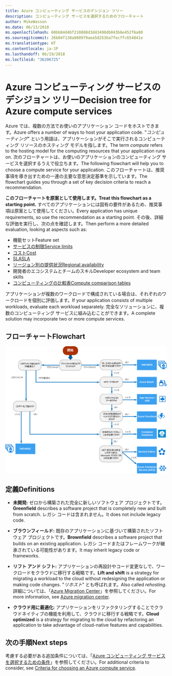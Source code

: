 ```yaml
---
title: Azure コンピューティング サービスのデシジョン ツリー
description: コンピューティング サービスを選択するためのフローチャート
author: MikeWasson
ms.date: 06/13/2018
ms.openlocfilehash: 60bb84d4bf210888d3d43498db043b6e452f6a80
ms.sourcegitcommit: 26b04f138a860979aea5d253ba7fecffc654841e
ms.translationtype: HT
ms.contentlocale: ja-JP
ms.lasthandoff: 06/19/2018
ms.locfileid: "36206725"
---
```

# <a name="decision-tree-for-azure-compute-services"></a><span data-ttu-id="d0c59-103">Azure コンピューティング サービスのデシジョン ツリー</span><span class="sxs-lookup"><span data-stu-id="d0c59-103">Decision tree for Azure compute services</span></span>

<span data-ttu-id="d0c59-104">Azure では、複数の方法でお使いのアプリケーション コードをホストできます。</span><span class="sxs-lookup"><span data-stu-id="d0c59-104">Azure offers a number of ways to host your application code.</span></span> <span data-ttu-id="d0c59-105">"*コンピューティング*" という用語は、アプリケーションがそこで実行されるコンピューティング リソースのホスティング モデルを指します。</span><span class="sxs-lookup"><span data-stu-id="d0c59-105">The term *compute* refers to the hosting model for the computing resources that your application runs on.</span></span> <span data-ttu-id="d0c59-106">次のフローチャートは、お使いのアプリケーションのコンピューティング サービスを選択するうえで役立ちます。</span><span class="sxs-lookup"><span data-stu-id="d0c59-106">The following flowchart will help you to choose a compute service for your application.</span></span> <span data-ttu-id="d0c59-107">このフローチャートは、推奨事項を導き出すための一連の主要な意思決定基準を示しています。</span><span class="sxs-lookup"><span data-stu-id="d0c59-107">The flowchart guides you through a set of key decision criteria to reach a recommendation.</span></span> 

<span data-ttu-id="d0c59-108">**このフローチャートを原案として使用します。**</span><span class="sxs-lookup"><span data-stu-id="d0c59-108">**Treat this flowchart as a starting point.**</span></span> <span data-ttu-id="d0c59-109">すべてのアプリケーションには固有の要件があるため、推奨事項は原案として使用してください。</span><span class="sxs-lookup"><span data-stu-id="d0c59-109">Every application has unique requirements, so use the recommendation as a starting point.</span></span> <span data-ttu-id="d0c59-110">その後、詳細な評価を実行し、次の点を確認します。</span><span class="sxs-lookup"><span data-stu-id="d0c59-110">Then perform a more detailed evaluation, looking at aspects such as:</span></span>
 
- <span data-ttu-id="d0c59-111">機能セット</span><span class="sxs-lookup"><span data-stu-id="d0c59-111">Feature set</span></span>
- [<span data-ttu-id="d0c59-112">サービスの制限</span><span class="sxs-lookup"><span data-stu-id="d0c59-112">Service limits</span></span>](/azure/azure-subscription-service-limits)
- [<span data-ttu-id="d0c59-113">コスト</span><span class="sxs-lookup"><span data-stu-id="d0c59-113">Cost</span></span>](https://azure.microsoft.com/pricing/)
- [<span data-ttu-id="d0c59-114">SLA</span><span class="sxs-lookup"><span data-stu-id="d0c59-114">SLA</span></span>](https://azure.microsoft.com/support/legal/sla/)
- [<span data-ttu-id="d0c59-115">リージョン別の提供状況</span><span class="sxs-lookup"><span data-stu-id="d0c59-115">Regional availability</span></span>](https://azure.microsoft.com/global-infrastructure/services/)
- <span data-ttu-id="d0c59-116">開発者のエコシステムとチームのスキル</span><span class="sxs-lookup"><span data-stu-id="d0c59-116">Developer ecosystem and team skills</span></span>
- [<span data-ttu-id="d0c59-117">コンピューティングの比較表</span><span class="sxs-lookup"><span data-stu-id="d0c59-117">Compute comparison tables</span></span>](./compute-comparison.md)

<span data-ttu-id="d0c59-118">アプリケーションが複数のワークロードで構成されている場合は、それぞれのワークロードを個別に評価します。</span><span class="sxs-lookup"><span data-stu-id="d0c59-118">If your application consists of multiple workloads, evaluate each workload separately.</span></span> <span data-ttu-id="d0c59-119">完全なソリューションに、複数のコンピューティング サービスに組み込むことができます。</span><span class="sxs-lookup"><span data-stu-id="d0c59-119">A complete solution may incorporate two or more compute services.</span></span>

## <a name="flowchart"></a><span data-ttu-id="d0c59-120">フローチャート</span><span class="sxs-lookup"><span data-stu-id="d0c59-120">Flowchart</span></span>

![](../images/compute-decision-tree.svg)

## <a name="definitions"></a><span data-ttu-id="d0c59-121">定義</span><span class="sxs-lookup"><span data-stu-id="d0c59-121">Definitions</span></span>

- <span data-ttu-id="d0c59-122">**未開発:** ゼロから構築された完全に新しいソフトウェア プロジェクトです。</span><span class="sxs-lookup"><span data-stu-id="d0c59-122">**Greenfield** describes a software project that is completely new and built from scratch.</span></span> <span data-ttu-id="d0c59-123">レガシ コードは含まれません。</span><span class="sxs-lookup"><span data-stu-id="d0c59-123">It does not include legacy code.</span></span> 

- <span data-ttu-id="d0c59-124">**ブラウンフィールド:** 既存のアプリケーションに基づいて構築されたソフトウェア プロジェクトです。</span><span class="sxs-lookup"><span data-stu-id="d0c59-124">**Brownfield** describes a software project that builds on an existing application.</span></span> <span data-ttu-id="d0c59-125">レガシ コードまたはフレームワークが継承されている可能性があります。</span><span class="sxs-lookup"><span data-stu-id="d0c59-125">It may inherit legacy code or frameworks.</span></span>

- <span data-ttu-id="d0c59-126">**リフト アンド シフト:** アプリケーションの再設計やコード変更なしで、ワークロードをクラウドに移行する戦略です。</span><span class="sxs-lookup"><span data-stu-id="d0c59-126">**Lift and shift** is a strategy for migrating a workload to the cloud without redesigning the application or making code changes.</span></span> <span data-ttu-id="d0c59-127">"*リホスト*" とも呼ばれます。</span><span class="sxs-lookup"><span data-stu-id="d0c59-127">Also called *rehosting*.</span></span> <span data-ttu-id="d0c59-128">詳細については、「[Azure Migration Center](https://azure.microsoft.com/migration/)」を参照してください。</span><span class="sxs-lookup"><span data-stu-id="d0c59-128">For more information, see [Azure migration center](https://azure.microsoft.com/migration/).</span></span>

- <span data-ttu-id="d0c59-129">**クラウド用に最適化:** アプリケーションをリファクタリングすることでクラウドネイティブの機能を利用して、クラウドに移行する戦略です。</span><span class="sxs-lookup"><span data-stu-id="d0c59-129">**Cloud optimized** is a strategy for migrating to the cloud by refactoring an application to take advantage of cloud-native features and capabilities.</span></span>

## <a name="next-steps"></a><span data-ttu-id="d0c59-130">次の手順</span><span class="sxs-lookup"><span data-stu-id="d0c59-130">Next steps</span></span>

<span data-ttu-id="d0c59-131">考慮する必要がある追加条件については、「[Azure コンピューティング サービスを選択するための条件](./compute-comparison.md)」を参照してください。</span><span class="sxs-lookup"><span data-stu-id="d0c59-131">For additional criteria to consider, see [Criteria for choosing an Azure compute service](./compute-comparison.md).</span></span>
